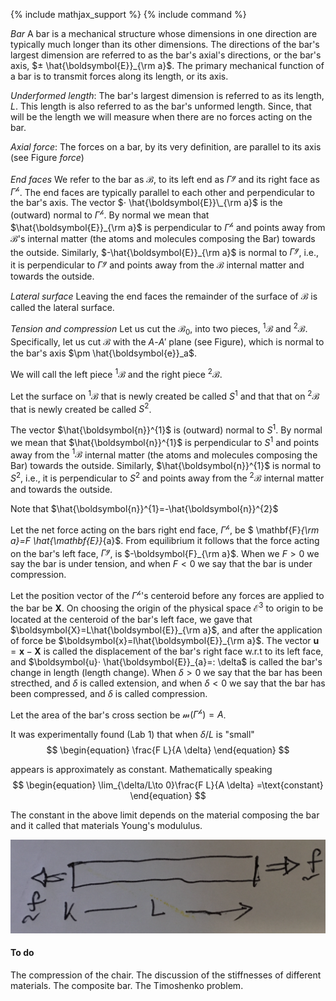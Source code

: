 {% include mathjax_support %}
{% include command %}


_Bar_ A bar is a mechanical structure whose dimensions in one direction are typically much longer than its other dimensions. The directions of the bar's largest dimension are referred to as the bar's axial's directions, or the bar's axis, $± \hat{\boldsymbol{E}}_{\rm a}$.  The primary mechanical function of a bar is to transmit forces along its length, or its axis.

_Underformed length_: The bar's largest dimension is referred to as its length, $L$. This length is also referred to as the bar's unformed length. Since, that will be the length we will measure when there are no forces acting on the bar.

_Axial force_:  The forces on a bar, by its very definition, are parallel to its axis (see Figure _force_)

_End faces_ We refer to the bar as $\mathcal{B}$, to its left end as $\Gamma^{\mathscr{g}}$ and its right face as $\Gamma^{\mathscr{h}}$. 
The end faces are typically parallel to each other and perpendicular to the bar's axis. The vector $⋅ \hat{\boldsymbol{E}}\_{\rm a}$ is the (outward) normal to $\Gamma^{\mathscr{h}}$. By normal we mean that $\hat{\boldsymbol{E}}_{\rm a}$ is perpendicular to $\Gamma^{\mathscr{h}}$ and points away from $\mathcal{B}$'s internal matter (the atoms and molecules composing the Bar) towards the outside. Similarly, $-\hat{\boldsymbol{E}}_{\rm a}$ is normal to $\Gamma^{\mathscr{g}}$, i.e., it is perpendicular to $\Gamma^{\mathscr{g}}$ and points away from the $\mathcal{B}$ internal matter and towards the outside.

_Lateral surface_ Leaving the end faces the remainder of the surface of $\mathcal{B}$ is called the lateral surface.

_Tension and compression_
Let us cut the  $\mathcal{B}_0$, into two pieces, $^1\mathcal{B}$ and $^2\mathcal{B}$. Specifically, let us cut $\mathcal{B}$ with the $A$-$A'$ plane (see Figure), which is normal to the bar's axis $\pm \hat{\boldsymbol{e}}_a$.

We will call the  left piece $^1\mathcal{B}$ and the right piece  $^2\mathcal{B}$.

Let the  surface on $^1\mathcal{B}$ that is newly created be called $S^1$ and that that on  $^2\mathcal{B}$ that is newly created be called $S^2$. 

The vector $\hat{\boldsymbol{n}}^{1}$ is (outward) normal to $S^1$. By normal we mean that $\hat{\boldsymbol{n}}^{1}$ is perpendicular to $S^1$ and points away from the $^1\mathcal{B}$ internal matter (the atoms and molecules composing the Bar) towards the outside. Similarly, $\hat{\boldsymbol{n}}^{1}$ is normal to $S^2$, i.e., it is perpendicular to $S^2$ and points away from the $^2\mathcal{B}$ internal matter and towards the outside.

Note that $\hat{\boldsymbol{n}}^{1}=-\hat{\boldsymbol{n}}^{2}$

Let the net force acting on the bars right end face, $\Gamma^{\mathscr{h}}$, be $ \mathbf{F}_{\rm a}=F \hat{\mathbf{E}}_{a}$. From equilibrium it follows that the force acting on the bar's left face, $\Gamma^{\mathscr{g}}$, is $-\boldsymbol{F}_{\rm a}$. When we $F>0$ we say the bar is under tension, and when $F<0$ we say that the bar is under compression.


Let the position vector of the $\Gamma^{\mathscr{h}}$'s centeroid before any forces are applied to the bar be $\boldsymbol{X}$. On choosing the origin of the physical space $\mathcal{E}^3$ to origin to be located at the centeroid of the bar's left face, we gave that $\boldsymbol{X}=L\hat{\boldsymbol{E}}_{\rm a}$, and after the application of force be $\boldsymbol{x}=l\hat{\boldsymbol{E}}_{\rm a}$. The vector $\boldsymbol{u}=\boldsymbol{x}-\boldsymbol{X}$ is called the displacement of the bar's right face w.r.t to its left face, and $\boldsymbol{u}⋅ \hat{\boldsymbol{E}}_{a}=: \delta$ is called the bar's change in length (length change). When $\delta>0$ we say that the bar has been strecthed, and $\delta$ is called extension, and when  $\delta<0$ we say that the bar has been compressed, and $\delta$ is called compression.

Let the area of the bar's cross section be $\mathcal{m}(\Gamma^{\mathscr{h}})=A$. 

It was experimentally found (Lab 1) that  when $\delta /L$ is "small"
$$
\begin{equation}
\frac{F L}{A \delta} 
\end{equation}
$$ 

appears is approximately as constant. Mathematically speaking 
$$
\begin{equation}
\lim_{\delta/L\to 0}\frac{F L}{A \delta} =\text{constant}
\end{equation}
$$ 

The constant in the above limit depends on the material composing the bar and it called that materials Young's modululus.

![force](2021-09-09-13-57-04.png)

#### To do

The compression of the chair. 
The discussion of the stiffnesses of different materials.
The composite bar. 
The Timoshenko problem. 